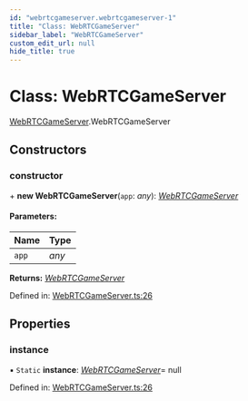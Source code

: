 ```yaml
---
id: "webrtcgameserver.webrtcgameserver-1"
title: "Class: WebRTCGameServer"
sidebar_label: "WebRTCGameServer"
custom_edit_url: null
hide_title: true
---
```


# Class: WebRTCGameServer

[WebRTCGameServer](../modules/webrtcgameserver.md).WebRTCGameServer

## Constructors

### constructor

\+ **new WebRTCGameServer**(`app`: *any*): [*WebRTCGameServer*](webrtcgameserver.webrtcgameserver-1.md)

#### Parameters:

Name | Type |
:------ | :------ |
`app` | *any* |

**Returns:** [*WebRTCGameServer*](webrtcgameserver.webrtcgameserver-1.md)

Defined in: [WebRTCGameServer.ts:26](https://github.com/xr3ngine/xr3ngine/blob/716a06460/packages/gameserver/src/WebRTCGameServer.ts#L26)

## Properties

### instance

▪ `Static` **instance**: [*WebRTCGameServer*](webrtcgameserver.webrtcgameserver-1.md)= null

Defined in: [WebRTCGameServer.ts:26](https://github.com/xr3ngine/xr3ngine/blob/716a06460/packages/gameserver/src/WebRTCGameServer.ts#L26)
